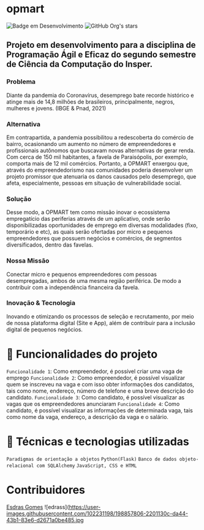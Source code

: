 # opmart
![Badge em Desenvolvimento](http://img.shields.io/static/v1?label=STATUS&message=EM%20DESENVOLVIMENTO&color=GREEN&style=for-the-badge)
![GitHub Org's stars](https://img.shields.io/github/stars/camilafernanda?style=social)
## Projeto em desenvolvimento para a disciplina de Programação Ágil e Eficaz do segundo semestre de Ciência da Computação do Insper.
### Problema
Diante da pandemia do Coronavírus, desemprego bate recorde histórico e atinge mais de 14,8 milhões de brasileiros, principalmente, negros, mulheres e jovens. (IBGE & Pnad, 2021)
### Alternativa
Em contrapartida, a pandemia possibilitou a redescoberta do comércio de bairro, ocasionando um aumento no número de empreendedores e profissionais autônomos que buscavam novas alternativas de gerar renda. Com cerca de 150 mil habitantes, a favela de Paraisópolis, por exemplo, comporta mais de 12 mil comércios. Portanto, a OPMART enxergou que, através do empreendedorismo nas comunidades poderia desenvolver um projeto promissor que atenuaria os danos causados pelo desemprego, que afeta, especialmente, pessoas em situação de vulnerabilidade social.

### Solução
Desse modo, a OPMART tem como missão inovar o ecossistema empregatício das periferias através de um aplicativo, onde serão disponibilizadas oportunidades de emprego em diversas modalidades (fixo, temporário e etc), as quais serão ofertadas por micro e pequenos empreendedores que possuem negócios e comércios, de segmentos diversificados, dentro das favelas.

### Nossa Missão
Conectar micro e pequenos empreendedores com pessoas desempregadas, ambos de uma mesma região periférica. De modo a contribuir com a independência financeira da favela.

### Inovação & Tecnologia
Inovando e otimizando os processos de seleção e recrutamento, por meio de nossa plataforma digital (Site e App), além de contribuir para a inclusão digital de pequenos negócios.

# :hammer: Funcionalidades do projeto
`Funcionalidade 1`: Como empreendedor, é possível criar uma vaga de emprego
`Funcionalidade 2`: Como empreendedor, é possível visualizar quem se inscreveu na vaga e com isso obter informações dos candidatos, tais como nome, endereço, número de telefone e uma breve descrição do candidato. 
`Funcionalidade 3`: Como candidato, é possível visualizar as vagas que os empreendedores anunciaram
`Funcionalidade 4`: Como candidato, é possível visualizar as informações de determinada vaga, tais como nome da vaga, endereço, a descrição da vaga e o salário.

# :hammer: Técnicas e tecnologias utilizadas
`Paradigmas de orientação a objetos`
`Python(Flask)`
`Banco de dados objeto-relacional com SQLAlchemy`
`JavaScript, CSS e HTML`

# Contribuidores
<a href = "https://github.com/esdrasgc">Esdras Gomes</a>
![edrass](https://user-images.githubusercontent.com/102231198/198857806-2201130c-da44-43b1-83e6-d2671a0be485.jpg


